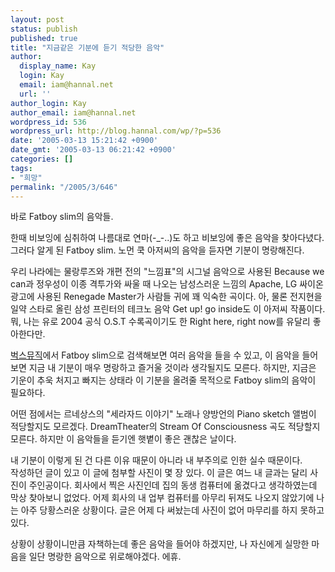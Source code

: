 ```yaml
---
layout: post
status: publish
published: true
title: "지금같은 기분에 듣기 적당한 음악"
author:
  display_name: Kay
  login: Kay
  email: iam@hannal.net
  url: ''
author_login: Kay
author_email: iam@hannal.net
wordpress_id: 536
wordpress_url: http://blog.hannal.com/wp/?p=536
date: '2005-03-13 15:21:42 +0900'
date_gmt: '2005-03-13 06:21:42 +0900'
categories: []
tags:
- "희망"
permalink: "/2005/3/646"
---
```

<p>바로 Fatboy slim의 음악들.</p>
<p>한때 비보잉에 심취하여 나름대로 연마(-_-..)도 하고 비보잉에 좋은 음악을 찾아다녔다. 그러다 알게 된 Fatboy slim. 노먼 쿡 아저씨의 음악을 듣자면 기분이 명랑해진다.</p>
<p>우리 나라에는 물랑루즈와 개편 전의 "느낌표"의 시그널 음악으로 사용된 Because we can과 정우성이 이종 격투가와 싸울 때 나오는 남성스러운 느낌의 Apache, LG 싸이온 광고에 사용된 Renegade Master가 사람들 귀에 꽤 익숙한 곡이다. 아, 물론 전지현을 일약 스타로 올린 삼성 프린터의 테크노 음악 Get up! go inside도 이 아저씨 작품이다. 뭐, 나는 유로 2004 공식 O.S.T 수록곡이기도 한 Right here, right now를 유달리 좋아한다만.</p>
<p><a href="http://www.bugs.co.kr">벅스뮤직</a>에서 Fatboy slim으로 검색해보면 여러 음악을 들을 수 있고, 이 음악을 들어보면 지금 내 기분이 매우 명랑하고 즐거울 것이라 생각될지도 모른다. 하지만, 지금은 기운이 추욱 처지고 빠지는 상태라 이 기분을 올려줄 목적으로 Fatboy slim의 음악이 필요하다.</p>
<p>어떤 점에서는 르네상스의 "세라자드 이야기" 노래나 양방언의 Piano sketch 앨범이 적당할지도 모르겠다. DreamTheater의 Stream Of Consciousness 곡도 적당할지 모른다. 하지만 이 음악들을 듣기엔 햇볕이 좋은 괜찮은 날이다.</p>
<p>내 기분이 이렇게 된 건 다른 이유 때문이 아니라 내 부주의로 인한 실수 때문이다.<br />
작성하던 글이 있고 이 글에 첨부할 사진이 몇 장 있다. 이 글은 여느 내 글과는 달리 사진이 주인공이다. 회사에서 찍은 사진인데 집의 동생 컴퓨터에 옮겼다고 생각하였는데 막상 찾아보니 없었다. 어제 회사의 내 업부 컴퓨터를 아무리 뒤져도 나오지 않았기에 나는 아주 당황스러운 상황이다. 글은 어제 다 써놨는데 사진이 없어 마무리를 하지 못하고 있다.</p>
<p>상황이 상황이니만큼 자책하는데 좋은 음악을 들어야 하겠지만, 나 자신에게 실망한 마음을 일단 명랑한 음악으로 위로해야겠다. 에휴.</p>
